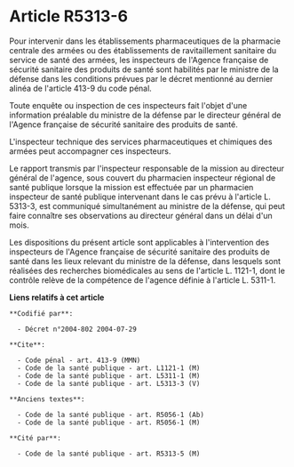 # Article R5313-6

Pour intervenir dans les établissements pharmaceutiques de la pharmacie centrale des armées ou des établissements de
ravitaillement sanitaire du service de santé des armées, les inspecteurs de l'Agence française de sécurité sanitaire des
produits de santé sont habilités par le ministre de la défense dans les conditions prévues par le décret mentionné au dernier
alinéa de l'article 413-9 du code pénal.

Toute enquête ou inspection de ces inspecteurs fait l'objet d'une information préalable du ministre de la défense par le
directeur général de l'Agence française de sécurité sanitaire des produits de santé.

L'inspecteur technique des services pharmaceutiques et chimiques des armées peut accompagner ces inspecteurs.

Le rapport transmis par l'inspecteur responsable de la mission au directeur général de l'agence, sous couvert du pharmacien
inspecteur régional de santé publique lorsque la mission est effectuée par un pharmacien inspecteur de santé publique
intervenant dans le cas prévu à l'article L. 5313-3, est communiqué simultanément au ministre de la défense, qui peut faire
connaître ses observations au directeur général dans un délai d'un mois.

Les dispositions du présent article sont applicables à l'intervention des inspecteurs de l'Agence française de sécurité
sanitaire des produits de santé dans les lieux relevant du ministre de la défense, dans lesquels sont réalisées des
recherches biomédicales au sens de l'article L. 1121-1, dont le contrôle relève de la compétence de l'agence définie à
l'article L. 5311-1.

**Liens relatifs à cet article**

	**Codifié par**:

	  - Décret n°2004-802 2004-07-29

	**Cite**:

	  - Code pénal - art. 413-9 (MMN)
	  - Code de la santé publique - art. L1121-1 (M)
	  - Code de la santé publique - art. L5311-1 (M)
	  - Code de la santé publique - art. L5313-3 (V)

	**Anciens textes**:

	  - Code de la santé publique - art. R5056-1 (Ab)
	  - Code de la santé publique - art. R5056-1 (M)

	**Cité par**:

	  - Code de la santé publique - art. R5313-5 (M)
